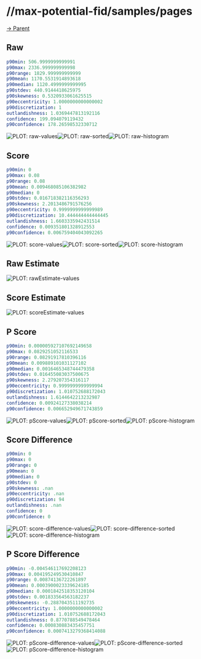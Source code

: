 
# //max-potential-fid/samples/pages

[→ Parent](../..)


## Raw


```yaml
p90min: 506.9999999999991
p90max: 2336.999999999998
p90range: 1829.999999999999
p90mean: 1170.5531914893618
p90median: 1120.4999999999995
p90stdev: 440.9144418625975
p90skewness: 0.5320933061625515
p90eccentricity: 1.0000000000000002
p90discretization: 1
outlandishness: 1.0369447813192116
confidence: 199.094079119432
p90confidence: 178.26598532330712

```

![PLOT: raw-values](./raw/values.svg)![PLOT: raw-sorted](./raw/sorted.svg)![PLOT: raw-histogram](./raw/histogram.svg)
## Score


```yaml
p90min: 0
p90max: 0.08
p90range: 0.08
p90mean: 0.009468085106382982
p90median: 0
p90stdev: 0.016718382116356293
p90skewness: 2.2013486791576256
p90eccentricity: 0.9999999999999989
p90discretization: 10.444444444444445
outlandishness: 1.6603335942431514
confidence: 0.009351801328912553
p90confidence: 0.006759404043092265

```

![PLOT: score-values](./score/values.svg)![PLOT: score-sorted](./score/sorted.svg)![PLOT: score-histogram](./score/histogram.svg)
## Raw Estimate

![PLOT: rawEstimate-values](./rawEstimate/values.svg)
## Score Estimate

![PLOT: scoreEstimate-values](./scoreEstimate/values.svg)
## P Score


```yaml
p90min: 0.000005927107692149658
p90max: 0.0829251052116533
p90range: 0.08291917810396116
p90mean: 0.009889101031127102
p90median: 0.0016465348744479358
p90stdev: 0.016455083037500675
p90skewness: 2.279207354316117
p90eccentricity: 0.9999999999999994
p90discretization: 1.010752688172043
outlandishness: 1.6144642213232987
confidence: 0.00924127338038214
p90confidence: 0.006652949671743859

```

![PLOT: pScore-values](./pScore/values.svg)![PLOT: pScore-sorted](./pScore/sorted.svg)![PLOT: pScore-histogram](./pScore/histogram.svg)
## Score Difference


```yaml
p90min: 0
p90max: 0
p90range: 0
p90mean: 0
p90median: 0
p90stdev: 0
p90skewness: .nan
p90eccentricity: .nan
p90discretization: 94
outlandishness: .nan
confidence: 0
p90confidence: 0

```

![PLOT: score-difference-values](./score-difference/values.svg)![PLOT: score-difference-sorted](./score-difference/sorted.svg)![PLOT: score-difference-histogram](./score-difference/histogram.svg)
## P Score Difference


```yaml
p90min: -0.004546117692208123
p90max: 0.004195249530410847
p90range: 0.00874136722261897
p90mean: 0.0003900023339624185
p90median: 0.0001842518353120104
p90stdev: 0.001833564563182237
p90skewness: -0.2887043511192735
p90eccentricity: 1.0000000000000002
p90discretization: 1.010752688172043
outlandishness: 0.8770788549478464
confidence: 0.000830883435457751
p90confidence: 0.0007413279368414088

```

![PLOT: pScore-difference-values](./pScore-difference/values.svg)![PLOT: pScore-difference-sorted](./pScore-difference/sorted.svg)![PLOT: pScore-difference-histogram](./pScore-difference/histogram.svg)